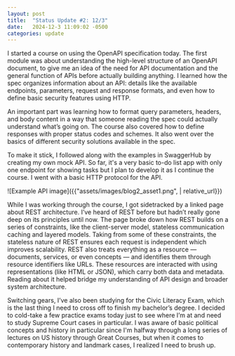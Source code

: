 ```yaml
---
layout: post
title:  "Status Update #2: 12/3"
date:   2024-12-3 11:09:02 -0500
categories: update
---
```


I started a course on using the OpenAPI specification today. The first module was about understanding the high-level structure of an OpenAPI document, to give me an idea of the need for API documentation and the general function of APIs before actually building anything. I learned how the spec organizes information about an API: details like the available endpoints, parameters, request and response formats, and even how to define basic security features using HTTP.

An important part was learning how to format query parameters, headers, and body content in a way that someone reading the spec could actually understand what’s going on. The course also covered how to define responses with proper status codes and schemes. It also went over the basics of different security solutions available in the spec.

To make it stick, I followed along with the examples in SwaggerHub by creating my own mock API. So far, it's a very basic to-do list app with only one endpoint for showing tasks but I plan to develop it as I continue the course. I went with a basic HTTP protocol for the API.

![Example API image]({{"assets/images/blog2_asset1.png", | relative_url}})

While I was working through the course, I got sidetracked by a linked page about REST architecture. I’ve heard of REST before but hadn’t really gone deep on its principles until now. The page broke down how REST builds on a series of constraints, like the client-server model, stateless communication caching and layered models. Taking from some of these constraints, the stateless nature of REST ensures each request is independent which improves scalability. REST also treats everything as a resource — documents, services, or even concepts — and identifies them through resource identifiers like URLs. These resources are interacted with using representations (like HTML or JSON), which carry both data and metadata. Reading about it helped bridge my understanding of API design and broader system architecture. 

Switching gears, I’ve also been studying for the Civic Literacy Exam, which is the last thing I need to cross off to finish my bachelor’s degree. I decided to cold-take a few practice exams today just to see where I’m at and need to study Supreme Court cases in particular. I was aware of basic political concepts and history in particular since I'm halfway through a long series of lectures on US history through Great Courses, but when it comes to contemporary history and landmark cases, I realized I need to brush up.